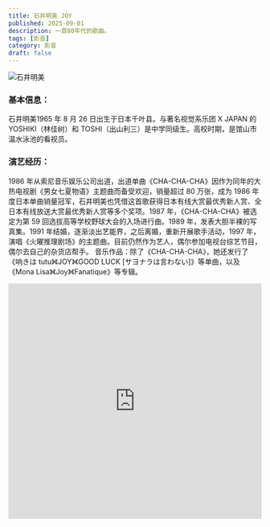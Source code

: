 ```yaml
--- 
title: 石井明美 JOY
published: 2025-09-01
description: 一首80年代的歌曲。 
tags: [影音]
category: 影音
draft: false
---
```

![石井明美](/images/a/sjmma1.jpg)
### 基本信息：
石井明美1965 年 8 月 26 日出生于日本千叶县。与著名视觉系乐团 X JAPAN 的 YOSHIKI（林佳树）和 TOSHI（出山利三）是中学同级生。高校时期，是馆山市温水泳池的看视员。
### 演艺经历：
1986 年从索尼音乐娱乐公司出道，出道单曲《CHA-CHA-CHA》因作为同年的大热电视剧《男女七夏物语》主题曲而备受欢迎，销量超过 80 万张，成为 1986 年度日本单曲销量冠军，石井明美也凭借这首歌获得日本有线大赏最优秀新人赏、全日本有线放送大赏最优秀新人赏等多个奖项。1987 年，《CHA-CHA-CHA》被选定为第 59 回选拔高等学校野球大会的入场进行曲。1989 年，发表大胆半裸的写真集。1991 年结婚，逐渐淡出艺能界，之后离婚，重新开展歌手活动，1997 年，演唱《火曜推理剧场》的主题曲。目前仍然作为艺人，偶尔参加电视台综艺节目，偶尔去自己的杂货店帮手。
音乐作品：除了《CHA-CHA-CHA》，她还发行了《响きは tutu》《JOY》《GOOD LUCK [サヨナラは言わない]》等单曲，以及《Mona Lisa》《Joy》《Fanatique》等专辑。

<iframe width="100%" height="468" src="https://player.bilibili.com/player.html?isOutside=true&aid=617555450&bvid=BV1W84y1Z77" scrolling="no" border="0" frameborder="no" framespacing="0" allowfullscreen="true" &autoplay=0> </iframe>